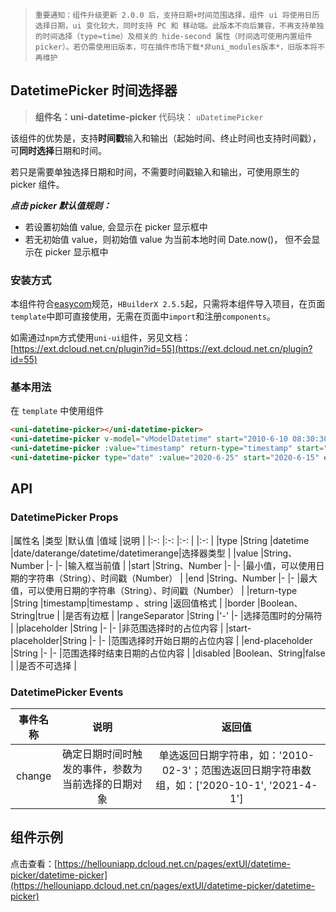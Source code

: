 
> `重要通知：组件升级更新 2.0.0 后，支持日期+时间范围选择，组件 ui 将使用日历选择日期，ui 变化较大，同时支持 PC 和 移动端。此版本不向后兼容，不再支持单独的时间选择（type=time）及相关的 hide-second 属性（时间选可使用内置组件 picker）。若仍需使用旧版本，可在插件市场下载*非uni_modules版本*，旧版本将不再维护`
## DatetimePicker 时间选择器
> **组件名：uni-datetime-picker**
> 代码块： `uDatetimePicker`


该组件的优势是，支持**时间戳**输入和输出（起始时间、终止时间也支持时间戳），可**同时选择**日期和时间。

若只是需要单独选择日期和时间，不需要时间戳输入和输出，可使用原生的 picker 组件。


___点击 picker 默认值规则：___

- 若设置初始值 value, 会显示在 picker 显示框中
- 若无初始值 value，则初始值 value 为当前本地时间 Date.now()， 但不会显示在 picker 显示框中


### 安装方式

本组件符合[easycom](https://uniapp.dcloud.io/collocation/pages?id=easycom)规范，`HBuilderX 2.5.5`起，只需将本组件导入项目，在页面`template`中即可直接使用，无需在页面中`import`和注册`components`。

如需通过`npm`方式使用`uni-ui`组件，另见文档：[https://ext.dcloud.net.cn/plugin?id=55](https://ext.dcloud.net.cn/plugin?id=55)

### 基本用法

在 ``template`` 中使用组件

```html
<uni-datetime-picker></uni-datetime-picker>
<uni-datetime-picker v-model="vModelDatetime" start="2010-6-10 08:30:30" end="2021-6-10 08:30:30"></uni-datetime-picker>
<uni-datetime-picker :value="timestamp" return-type="timestamp" start="1276129830000" end="1623285030000" @change="timestampChange"></uni-datetime-picker>
<uni-datetime-picker type="date" :value="2020-6-25" start="2020-6-15" end="2025-6-15" @change="dateChange"></uni-datetime-picker>
```

## API

### DatetimePicker Props

|属性名						|类型						|默认值		|值域																	|说明																											|
|:-:							|:-:						|:-:			|																			|:-:																											|
|type							|String					|datetime	|date/daterange/datetime/datetimerange|选择器类型																								|
|value						|String、Number	|-				|-																		|输入框当前值																							|
|start						|String、Number	|-				|-																		|最小值，可以使用日期的字符串（String）、时间戳（Number）	|
|end							|String、Number	|-				|-																		|最大值，可以使用日期的字符串（String）、时间戳（Number）	|
|return-type			|String					|timestamp|timestamp 、string										|返回值格式																								|
|border						|Boolean、String|true			|																			|是否有边框																								|
|rangeSeparator		|String					|'-'			|-																		|选择范围时的分隔符																				|
|placeholder			|String					|-				|-																		|非范围选择时的占位内容																		|
|start-placeholder|String					|-				|-																		|范围选择时开始日期的占位内容															|
|end-placeholder	|String					|-				|-																		|范围选择时结束日期的占位内容															|
|disabled					|Boolean、String|false		|																			|是否不可选择																							|




### DatetimePicker Events

|事件名称	|说明												|返回值	|
|:-:		|:-:												|:-:	|
|change		|确定日期时间时触发的事件，参数为当前选择的日期对象	|	单选返回日期字符串，如：'2010-02-3'；范围选返回日期字符串数组，如：['2020-10-1',  '2021-4-1']	|

## 组件示例

点击查看：[https://hellouniapp.dcloud.net.cn/pages/extUI/datetime-picker/datetime-picker](https://hellouniapp.dcloud.net.cn/pages/extUI/datetime-picker/datetime-picker)